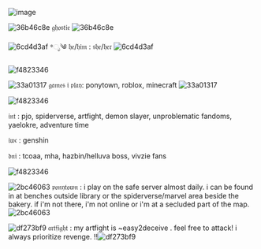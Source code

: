 ![image](https://github.com/easy2deceive/easy2deceive/assets/170835376/7a1060c9-5f8e-4eb9-8d41-a3a7094821a1)

![36b46c8e](https://github.com/easy2deceive/easy2deceive/assets/170835376/629f3bed-8718-4355-b89b-4ec4ae133cd3) 𝔤𝔥𝔬𝔰𝔱𝔦𝔢 ![36b46c8e](https://github.com/easy2deceive/easy2deceive/assets/170835376/629f3bed-8718-4355-b89b-4ec4ae133cd3)

![6cd4d3af](https://github.com/easy2deceive/easy2deceive/assets/170835376/3c1d6f53-f4dc-4bfc-b724-cdc8bfe46331) *ೃ༄ 𝔥𝔢/𝔥𝔦𝔪 : 𝔰𝔥𝔢/𝔥𝔢𝔯 ![6cd4d3af](https://github.com/easy2deceive/easy2deceive/assets/170835376/3c1d6f53-f4dc-4bfc-b724-cdc8bfe46331)

![f4823346](https://github.com/easy2deceive/easy2deceive/assets/170835376/e869a2e0-f350-48f3-adf3-5783ddd417f9)

![33a01317](https://github.com/easy2deceive/easy2deceive/assets/170835376/5edb0a38-0a2b-4f7b-a7e5-3cf203bf21d1) 𝔤𝔞𝔪𝔢𝔰 𝔦 𝔭𝔩𝔞𝔶: ponytown, roblox, minecraft ![33a01317](https://github.com/easy2deceive/easy2deceive/assets/170835376/5edb0a38-0a2b-4f7b-a7e5-3cf203bf21d1)

![f4823346](https://github.com/easy2deceive/easy2deceive/assets/170835376/e869a2e0-f350-48f3-adf3-5783ddd417f9)

𝔦𝔫𝔱 : pjo, spiderverse, artfight, demon slayer, unproblematic fandoms, yaelokre, adventure time

𝔦𝔴𝔠 : genshin

𝔡𝔫𝔦 : tcoaa, mha, hazbin/helluva boss, vivzie fans

![f4823346](https://github.com/easy2deceive/easy2deceive/assets/170835376/e869a2e0-f350-48f3-adf3-5783ddd417f9)

![2bc46063](https://github.com/easy2deceive/easy2deceive/assets/170835376/f3d0788c-07ce-469f-aac1-9a365220e18e) 𝔭𝔬𝔫𝔶𝔱𝔬𝔴𝔫 : i play on the safe server almost daily. i can be found in at benches outside library or the spiderverse/marvel area beside the bakery. if i'm not there, i'm not online or i'm at a secluded part of the map. ![2bc46063](https://github.com/easy2deceive/easy2deceive/assets/170835376/f3d0788c-07ce-469f-aac1-9a365220e18e)

![df273bf9](https://github.com/easy2deceive/easy2deceive/assets/170835376/fba47b91-0b90-46ea-b4e0-75c342bb9439) 𝔞𝔯𝔱𝔣𝔦𝔤𝔥𝔱 : my artfight is ~easy2deceive . feel free to attack! i always prioritize revenge. !!![df273bf9](https://github.com/easy2deceive/easy2deceive/assets/170835376/fba47b91-0b90-46ea-b4e0-75c342bb9439)
